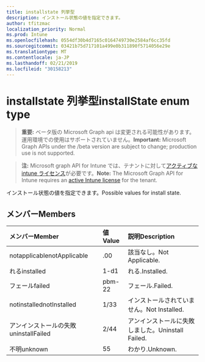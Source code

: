 ```yaml
---
title: installstate 列挙型
description: インストール状態の値を指定できます。
author: tfitzmac
localization_priority: Normal
ms.prod: Intune
ms.openlocfilehash: 0554df30b4d7165c0164749730e2584af6cc35fd
ms.sourcegitcommit: 03421b75d717101a499e0b311890f5714056e29e
ms.translationtype: MT
ms.contentlocale: ja-JP
ms.lasthandoff: 02/21/2019
ms.locfileid: "30158213"
---
```

# <a name="installstate-enum-type"></a><span data-ttu-id="19a16-103">installstate 列挙型</span><span class="sxs-lookup"><span data-stu-id="19a16-103">installState enum type</span></span>

> <span data-ttu-id="19a16-104">**重要:** ベータ版の Microsoft Graph api は変更される可能性があります。運用環境での使用はサポートされていません。</span><span class="sxs-lookup"><span data-stu-id="19a16-104">**Important:** Microsoft Graph APIs under the /beta version are subject to change; production use is not supported.</span></span>

> <span data-ttu-id="19a16-105">**注:** Microsoft graph API for Intune では、テナントに対して[アクティブな intune ライセンス](https://go.microsoft.com/fwlink/?linkid=839381)が必要です。</span><span class="sxs-lookup"><span data-stu-id="19a16-105">**Note:** The Microsoft Graph API for Intune requires an [active Intune license](https://go.microsoft.com/fwlink/?linkid=839381) for the tenant.</span></span>

<span data-ttu-id="19a16-106">インストール状態の値を指定できます。</span><span class="sxs-lookup"><span data-stu-id="19a16-106">Possible values for install state.</span></span>

## <a name="members"></a><span data-ttu-id="19a16-107">メンバー</span><span class="sxs-lookup"><span data-stu-id="19a16-107">Members</span></span>
|<span data-ttu-id="19a16-108">メンバー</span><span class="sxs-lookup"><span data-stu-id="19a16-108">Member</span></span>|<span data-ttu-id="19a16-109">値</span><span class="sxs-lookup"><span data-stu-id="19a16-109">Value</span></span>|<span data-ttu-id="19a16-110">説明</span><span class="sxs-lookup"><span data-stu-id="19a16-110">Description</span></span>|
|:---|:---|:---|
|<span data-ttu-id="19a16-111">notapplicable</span><span class="sxs-lookup"><span data-stu-id="19a16-111">notApplicable</span></span>|<span data-ttu-id="19a16-112">.0</span><span class="sxs-lookup"><span data-stu-id="19a16-112">0</span></span>|<span data-ttu-id="19a16-113">該当なし。</span><span class="sxs-lookup"><span data-stu-id="19a16-113">Not Applicable.</span></span>|
|<span data-ttu-id="19a16-114">れる</span><span class="sxs-lookup"><span data-stu-id="19a16-114">installed</span></span>|<span data-ttu-id="19a16-115">1-d</span><span class="sxs-lookup"><span data-stu-id="19a16-115">1</span></span>|<span data-ttu-id="19a16-116">れる.</span><span class="sxs-lookup"><span data-stu-id="19a16-116">Installed.</span></span>|
|<span data-ttu-id="19a16-117">フェール</span><span class="sxs-lookup"><span data-stu-id="19a16-117">failed</span></span>|<span data-ttu-id="19a16-118">pbm-2</span><span class="sxs-lookup"><span data-stu-id="19a16-118">2</span></span>|<span data-ttu-id="19a16-119">フェール.</span><span class="sxs-lookup"><span data-stu-id="19a16-119">Failed.</span></span>|
|<span data-ttu-id="19a16-120">notinstalled</span><span class="sxs-lookup"><span data-stu-id="19a16-120">notInstalled</span></span>|<span data-ttu-id="19a16-121">1/3</span><span class="sxs-lookup"><span data-stu-id="19a16-121">3</span></span>|<span data-ttu-id="19a16-122">インストールされていません。</span><span class="sxs-lookup"><span data-stu-id="19a16-122">Not Installed.</span></span>|
|<span data-ttu-id="19a16-123">アンインストールの失敗</span><span class="sxs-lookup"><span data-stu-id="19a16-123">uninstallFailed</span></span>|<span data-ttu-id="19a16-124">2/4</span><span class="sxs-lookup"><span data-stu-id="19a16-124">4</span></span>|<span data-ttu-id="19a16-125">アンインストールに失敗しました。</span><span class="sxs-lookup"><span data-stu-id="19a16-125">Uninstall Failed.</span></span>|
|<span data-ttu-id="19a16-126">不明</span><span class="sxs-lookup"><span data-stu-id="19a16-126">unknown</span></span>|<span data-ttu-id="19a16-127">5</span><span class="sxs-lookup"><span data-stu-id="19a16-127">5</span></span>|<span data-ttu-id="19a16-128">わかり.</span><span class="sxs-lookup"><span data-stu-id="19a16-128">Unknown.</span></span>|





